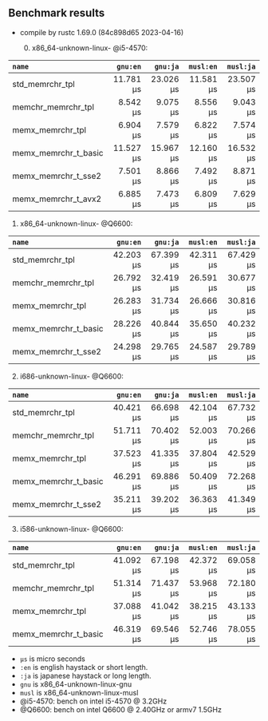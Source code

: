 ## Benchmark results

- compile by rustc 1.69.0 (84c898d65 2023-04-16)

  0. x86_64-unknown-linux- @i5-4570:

|         `name`          |  `gnu:en`   |  `gnu:ja`   |  `musl:en`  |  `musl:ja`  |
|:------------------------|------------:|------------:|------------:|------------:|
| std_memrchr_tpl         |   11.781 µs |   23.026 µs |   11.581 µs |   23.507 µs |
| memchr_memrchr_tpl      |    8.542 µs |    9.075 µs |    8.556 µs |    9.043 µs |
| memx_memrchr_tpl        |    6.904 µs |    7.579 µs |    6.822 µs |    7.574 µs |
| memx_memrchr_t_basic    |   11.527 µs |   15.967 µs |   12.160 µs |   16.532 µs |
| memx_memrchr_t_sse2     |    7.501 µs |    8.866 µs |    7.492 µs |    8.871 µs |
| memx_memrchr_t_avx2     |    6.885 µs |    7.473 µs |    6.809 µs |    7.629 µs |

  1. x86_64-unknown-linux- @Q6600:

|         `name`          |  `gnu:en`   |  `gnu:ja`   |  `musl:en`  |  `musl:ja`  |
|:------------------------|------------:|------------:|------------:|------------:|
| std_memrchr_tpl         |   42.203 µs |   67.399 µs |   42.311 µs |   67.429 µs |
| memchr_memrchr_tpl      |   26.792 µs |   32.419 µs |   26.591 µs |   30.677 µs |
| memx_memrchr_tpl        |   26.283 µs |   31.734 µs |   26.666 µs |   30.816 µs |
| memx_memrchr_t_basic    |   28.226 µs |   40.844 µs |   35.650 µs |   40.232 µs |
| memx_memrchr_t_sse2     |   24.298 µs |   29.765 µs |   24.587 µs |   29.789 µs |

  2. i686-unknown-linux- @Q6600:

|         `name`          |  `gnu:en`   |  `gnu:ja`   |  `musl:en`  |  `musl:ja`  |
|:------------------------|------------:|------------:|------------:|------------:|
| std_memrchr_tpl         |   40.421 µs |   66.698 µs |   42.104 µs |   67.732 µs |
| memchr_memrchr_tpl      |   51.711 µs |   70.402 µs |   52.003 µs |   70.266 µs |
| memx_memrchr_tpl        |   37.523 µs |   41.335 µs |   37.804 µs |   42.529 µs |
| memx_memrchr_t_basic    |   46.291 µs |   69.886 µs |   50.409 µs |   72.268 µs |
| memx_memrchr_t_sse2     |   35.211 µs |   39.202 µs |   36.363 µs |   41.349 µs |

  3. i586-unknown-linux- @Q6600:

|         `name`          |  `gnu:en`   |  `gnu:ja`   |  `musl:en`  |  `musl:ja`  |
|:------------------------|------------:|------------:|------------:|------------:|
| std_memrchr_tpl         |   41.092 µs |   67.198 µs |   42.372 µs |   69.058 µs |
| memchr_memrchr_tpl      |   51.314 µs |   71.437 µs |   53.968 µs |   72.180 µs |
| memx_memrchr_tpl        |   37.088 µs |   41.042 µs |   38.215 µs |   43.133 µs |
| memx_memrchr_t_basic    |   46.319 µs |   69.546 µs |   52.746 µs |   78.055 µs |

- `µs` is micro seconds
- `:en` is english haystack or short length.
- `:ja` is japanese haystack or long length.
- `gnu` is x86_64-unknown-linux-gnu
- `musl` is x86_64-unknown-linux-musl
- @i5-4570: bench on intel i5-4570 @ 3.2GHz
- @Q6600: bench on intel Q6600 @ 2.40GHz or armv7 1.5GHz
